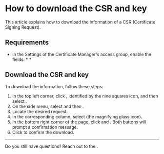 # How to download the CSR and key 

This article explains how to download the information of a CSR (Certificate Signing Request).

## Requirements

* In the Settings of the Certificate Manager's access group, enable the fields:
    * 
    * 

## Download the CSR and key
To download the information, follow these steps:

1. In the top left corner, click , identified by the nine squares icon, and then select .
2. On the side menu, select  and then .
3. Locate the desired request.
4. In the corresponding  column, select  (the magnifying glass icon).
5. In the bottom right corner of the  page, click  and . Both buttons will prompt a confirmation message.
6. Click  to confirm the download.
***
Do you still have questions? Reach out to the .